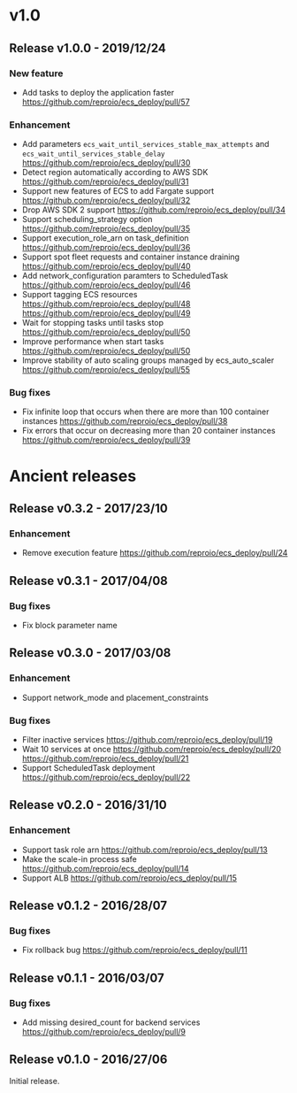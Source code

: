 # v1.0

## Release v1.0.0 - 2019/12/24

### New feature

* Add tasks to deploy the application faster
  https://github.com/reproio/ecs_deploy/pull/57

### Enhancement

* Add parameters `ecs_wait_until_services_stable_max_attempts` and `ecs_wait_until_services_stable_delay`
  https://github.com/reproio/ecs_deploy/pull/30
* Detect region automatically according to AWS SDK
  https://github.com/reproio/ecs_deploy/pull/31
* Support new features of ECS to add Fargate support
  https://github.com/reproio/ecs_deploy/pull/32
* Drop AWS SDK 2 support
  https://github.com/reproio/ecs_deploy/pull/34
* Support scheduling_strategy option
  https://github.com/reproio/ecs_deploy/pull/35
* Support execution_role_arn on task_definition
  https://github.com/reproio/ecs_deploy/pull/36
* Support spot fleet requests and container instance draining
  https://github.com/reproio/ecs_deploy/pull/40
* Add network_configuration paramters to ScheduledTask
  https://github.com/reproio/ecs_deploy/pull/46
* Support tagging ECS resources
  https://github.com/reproio/ecs_deploy/pull/48
  https://github.com/reproio/ecs_deploy/pull/49
* Wait for stopping tasks until tasks stop
  https://github.com/reproio/ecs_deploy/pull/50
* Improve performance when start tasks
  https://github.com/reproio/ecs_deploy/pull/50
* Improve stability of auto scaling groups managed by ecs_auto_scaler
  https://github.com/reproio/ecs_deploy/pull/55

### Bug fixes

* Fix infinite loop that occurs when there are more than 100 container instances
  https://github.com/reproio/ecs_deploy/pull/38
* Fix errors that occur on decreasing more than 20 container instances
  https://github.com/reproio/ecs_deploy/pull/39
# Ancient releases

## Release v0.3.2 - 2017/23/10

### Enhancement

* Remove execution feature
  https://github.com/reproio/ecs_deploy/pull/24

## Release v0.3.1 - 2017/04/08

### Bug fixes

* Fix block parameter name

## Release v0.3.0 - 2017/03/08

### Enhancement

* Support network_mode and placement_constraints

### Bug fixes

* Filter inactive services
  https://github.com/reproio/ecs_deploy/pull/19
* Wait 10 services at once
  https://github.com/reproio/ecs_deploy/pull/20
  https://github.com/reproio/ecs_deploy/pull/21
* Support ScheduledTask deployment
  https://github.com/reproio/ecs_deploy/pull/22

## Release v0.2.0 - 2016/31/10

### Enhancement

* Support task role arn
  https://github.com/reproio/ecs_deploy/pull/13
* Make the scale-in process safe
  https://github.com/reproio/ecs_deploy/pull/14
* Support ALB
  https://github.com/reproio/ecs_deploy/pull/15

## Release v0.1.2 - 2016/28/07

### Bug fixes

* Fix rollback bug
  https://github.com/reproio/ecs_deploy/pull/11

## Release v0.1.1 - 2016/03/07

### Bug fixes

* Add missing desired_count for backend services
  https://github.com/reproio/ecs_deploy/pull/9

## Release v0.1.0 - 2016/27/06

Initial release.
